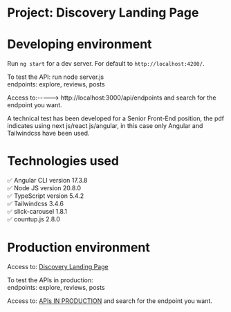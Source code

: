 # Project: Discovery Landing Page

# Developing environment  
Run `ng start` for a dev server. For default to `http://localhost:4200/`.  

To test the API: run node server.js  
endpoints: explore, reviews, posts  

Access to:-----> http://localhost:3000/api/endpoints and search for the endpoint you want.      

A technical test has been developed for a Senior Front-End position, the pdf indicates using next 
js/react js/angular, in this case only Angular and Tailwindcss have been used.  

# Technologies used  
✅ Angular CLI version 17.3.8  
✅ Node JS version 20.8.0  
✅ TypeScript version 5.4.2    
✅ Tailwindcss 3.4.6     
✅ slick-carousel 1.8.1  
✅ countup.js 2.8.0  

# Production environment  
Access to: [Discovery Landing Page](https://discovery-lp.vercel.app/)  

To test the APIs in production:  
endpoints: explore, reviews, posts  

Access to: [APIs IN PRODUCTION](https://discovery-lp.vercel.app/api/endpoints) and search for the endpoint you want.  